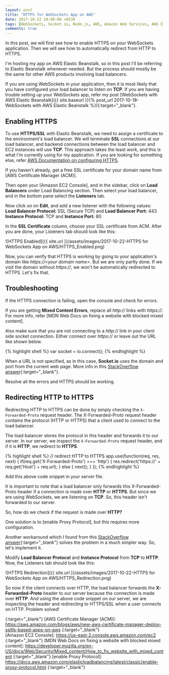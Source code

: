 ```yaml
---
layout: post
title: "HTTPS for WebSockets App on AWS"
date: 2017-10-22 10:00:00 +0530
tags: [WebSockets, Socket.io, Node.js, AWS, Amazon Web Services, AWS Elastic Beanstalk, Elastic Beanstalk, Load Balancer, HTTP, HTTPS, TCP, SSL, HTTPS Redirection, AWS Certificate Manager, ACM, X-Forwarded-Proto, X-Forwarded-Proto Header, X-Forwarded-Proto Request Header, Proxy Protocol]
comments: true
---
```


In this post, we will first see how to enable HTTPS on your WebSockets application. Then we will see how to automatically redirect from HTTP to HTTPS.

I'm hosting my app on AWS Elastic Beanstalk, so in this post I'll be referring to Elastic Beanstalk whenever needed. But the process should mostly be the same for other AWS products involving load balancers.

If you are using WebSockets in your application, then it is most likely that you have configured your load balancer to listen on **TCP**. If you are having trouble setting up your WebSockets app, refer my post [WebSockets with AWS Elastic Beanstalk]({{ site.baseurl }}{% post_url 2017-10-18-WebSockets with AWS Elastic Beanstalk %}){:target="_blank"}.

## Enabling HTTPS

To use **HTTPS/SSL** with Elastic Beanstalk, we need to assign a certificate to the environment's load balancer. We will terminate **SSL** connections at our load balancer, and backend connections between the load balancer and EC2 instances will use **TCP**. This approach takes the least work, and this is what I'm currently using for my application. If you are looking for something else, refer [AWS Documentation on configuring HTTPS].

If you haven't already, get a free SSL certificate for your domain name from [AWS Certificate Manager (ACM)].

Then open your [Amazon EC2 Console], and in the sidebar, click on **Load Balancers** under Load Balancing section. Then select your load balancer, and in the bottom pane select the **Listeners** tab.

Now click on on **Edit**, and add a new listener with the following values:  
**Load Balancer Protocol:** SSL (Secure TCP) and **Load Balancer Port:** 443  
**Instance Protocol:** TCP and **Instance Port:** 80

In the **SSL Certificate** column, choose your SSL certificate from ACM. After you are done, your Listeners tab should look like this:

![HTTPS Enabled]({{ site.url }}/assets/images/2017-10-22-HTTPS for WebSockets App on AWS/HTTPS_Enabled.png)

Now, you can verify that HTTPS is working by going to your application's domain like *https://\<your domain name\>*. But we are only partly done. If we visit the domain without *https://*, we won't be automatically redirected to HTTPS. Let's fix that.

## Troubleshooting

If the HTTPS connection is failing, open the console and check for errors.

If you are getting **Mixed Content Errors**, replace all *http://* links with *https://*. For more info, refer [MDN Web Docs on fixing a website with blocked mixed content].

Also make sure that you are not connecting to a *http://* link in your client side socket connection. Either connect over *https://* or leave out the URL like shown below.

{% highlight shell %}
var socket = io.connect();
{% endhighlight %}

When a URL is not specified, as in this case, **Socket.io** uses the domain and port from the current web page. More info in this [StackOverflow answer](https://stackoverflow.com/a/28264959/2924577){:target="_blank"}.

Resolve all the errors and HTTPS should be working.

## Redirecting HTTP to HTTPS

Redirecting HTTP to HTTPS can be done by simply checking the `X-Forwarded-Proto` request header. The X-Forwarded-Proto request header contains the protocol (HTTP or HTTPS) that a client used to connect to the load balancer.

The load balancer stores the protocol in this header and forwards it to our server. In our server, we inspect the `X-Forwarded-Proto` request header, and if it is **HTTP**, we redirect to **HTTPS**.

{% highlight shell %}
// redirect HTTP to HTTPS
app.use(function(req, res, next) {
  if(req.get('X-Forwarded-Proto') === 'http') {
    res.redirect('https://' + req.get('Host') + req.url);
  } else {
      next();
    }
});
{% endhighlight %}

Add this above code snippet in your server file.

It is important to note that a load balancer only forwards this X-Forwarded-Proto header if a connection is made over **HTTP** or **HTTPS**. But since we are using WebSockets, we are listening on **TCP**. So, this header isn't forwarded to our server.

So, how do we check if the request is made over **HTTP?**

One solution is to [enable Proxy Protocol], but this requires more configuration.

Another workaround which I found from this [StackOverflow answer](https://stackoverflow.com/a/33530080/2924577){:target="_blank"} solves the problem in a much simpler way. So, let's implement it.

Modify **Load Balancer Protocol** and **Instance Protocol** from **TCP** to **HTTP**. Now, the Listeners tab should look like this:

![HTTPS Redirection]({{ site.url }}/assets/images/2017-10-22-HTTPS for WebSockets App on AWS/HTTPS_Redirection.png)

So now if the client connects over HTTP, the load balancer forwards the **X-Forwarded-Proto** header to our server because the connection is made over **HTTP**. And using the above code snippet on our server, we are inspecting the header and redirecting to HTTPS/SSL when a user connects on HTTP. Problem solved!

[AWS Documentation on configuring HTTPS]: https://docs.aws.amazon.com/elasticbeanstalk/latest/dg/configuring-https.html
{:target="_blank"}
[AWS Certificate Manager (ACM)]: https://aws.amazon.com/blogs/aws/new-aws-certificate-manager-deploy-ssltls-based-apps-on-aws
{:target="_blank"}	
[Amazon EC2 Console]: https://us-east-2.console.aws.amazon.com/ec2
{:target="_blank"}
[MDN Web Docs on fixing a website with blocked mixed content]: https://developer.mozilla.org/en-US/docs/Web/Security/Mixed_content/How_to_fix_website_with_mixed_content
{:target="_blank"}
[enable Proxy Protocol]: https://docs.aws.amazon.com/elasticloadbalancing/latest/classic/enable-proxy-protocol.html
{:target="_blank"}
